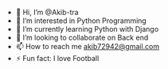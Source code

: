 - 👋 Hi, I’m @Akib-tra
- 👀 I’m interested in Python Programming
- 🌱 I’m currently learning Python with Django
- 💞️ I’m looking to collaborate on Back end
- 📫 How to reach me akib72942@gmail.com
- ⚡ Fun fact: I love Football

<!---
Akib-tra/Akib-tra is a ✨ special ✨ repository because its `README.md` (this file) appears on your GitHub profile.
You can click the Preview link to take a look at your changes.
--->
